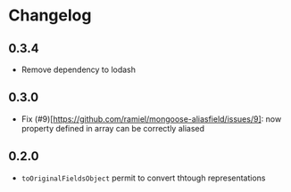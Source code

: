 # Changelog

## 0.3.4

- Remove dependency to lodash

## 0.3.0

- Fix (#9)[https://github.com/ramiel/mongoose-aliasfield/issues/9]: now property defined in array can be correctly aliased

## 0.2.0

- `toOriginalFieldsObject` permit to convert thtough representations

